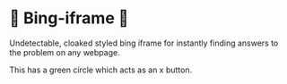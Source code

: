 # 🤤 Bing-iframe 🤤

Undetectable, cloaked styled bing iframe for instantly finding answers to the problem on any webpage.

This has a green circle which acts as an x button.
